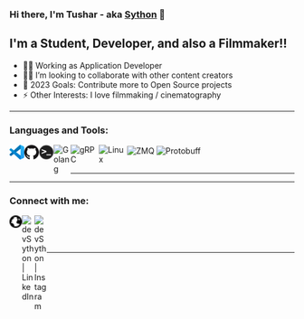 
### Hi there, I'm Tushar - aka [Sython][website] 👋


## I'm a Student, Developer, and also a Filmmaker!!

- 🧑‍💼 Working as Application Developer
- 👯‍♂️ I’m looking to collaborate with other content creators
- 🥅 2023 Goals: Contribute more to Open Source projects
- ⚡ Other Interests: I love filmmaking / cinematography

---

### Languages and Tools:
<img align="left" alt="Visual Studio Code" width="26px" src="https://raw.githubusercontent.com/github/explore/80688e429a7d4ef2fca1e82350fe8e3517d3494d/topics/visual-studio-code/visual-studio-code.png" />

<img align="left" alt="GitHub" width="26px" src="https://raw.githubusercontent.com/github/explore/78df643247d429f6cc873026c0622819ad797942/topics/github/github.png" />

<img align="left" alt="Terminal" width="26px" src="https://raw.githubusercontent.com/github/explore/80688e429a7d4ef2fca1e82350fe8e3517d3494d/topics/terminal/terminal.png" />

<img align="left" alt="Golang" width="30px" src="https://go.dev/blog/go-brand/Go-Logo/PNG/Go-Logo_Blue.png" />

<img align="left" alt="gRPC" width="50px" src="https://cncf-branding.netlify.app/img/projects/grpc/icon/color/grpc-icon-color.png" />

<img align="center" alt="ZMQ" width="50px" src="https://zeromq.org/images/logo.gif" />

<img align="center" alt="Protobuff" width="50px" src="https://www.freecodecamp.org/news/content/images/2020/05/unnamed-1.png" />

<img align="left" alt="Linux" width="50px" src="https://www.freepnglogos.com/uploads/linux-png/linux-tux-logo-png-transparent-svg-vector-bie-supply-14.png" />

<br />
<br />
<hr>

---



### Connect with me:

[<img align="left" alt="devSython.com" width="22px" src="https://raw.githubusercontent.com/iconic/open-iconic/master/svg/globe.svg" />][website]
[<img align="left" alt="devSython | LinkedIn" width="22px" src="https://cdn.jsdelivr.net/npm/simple-icons@v3/icons/linkedin.svg" />][linkedin]
[<img align="left" alt="devSython | Instagram" width="22px" src="https://cdn.jsdelivr.net/npm/simple-icons@v3/icons/instagram.svg" />][instagram]

<br />


<br />
<br />

---

[website]: https://gamemellow69.wixsite.com/devsython
[instagram]: https://instagram.com/iam_tushargaikwad
[linkedin]: https://linkedin.com/in/contact-tushargaikwad

